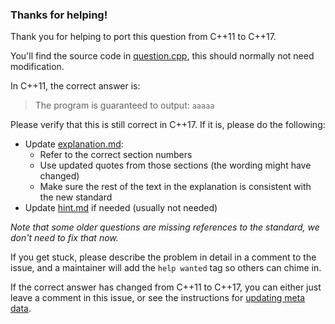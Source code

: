 
### Thanks for helping!

Thank you for helping to port this question from C++11 to C++17.

You'll find the source code in [question.cpp](question.cpp), this should normally not need modification.

In C++11, the correct answer is:
> The program is guaranteed to output: `aaaaa`

Please verify that this is still correct in C++17. If it is, please do the following:
- Update [explanation.md](explanation.md):
  - Refer to the correct section numbers
  - Use updated quotes from those sections (the wording might have changed)
  - Make sure the rest of the text in the explanation is consistent with the new standard
- Update [hint.md](hint.md) if needed (usually not needed)

*Note that some older questions are missing references to the standard, we don't need to fix that now.*

If you get stuck, please describe the problem in detail in a comment to the issue, and a maintainer will add the `help wanted` tag so others can chime in.

If the correct answer has changed from C++11 to C++17, you can either just leave a comment in this issue, or see the instructions for [updating meta data](/METADATA_HOWTO.md).
